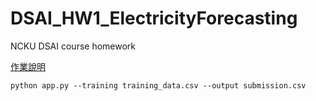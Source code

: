 # DSAI_HW1_ElectricityForecasting
NCKU DSAI course homework

[作業說明](https://www.dropbox.com/scl/fi/tx7md0teq0z4m3v20h5cp/DSAI-HW1-Electricity-Forecasting.paper?dl=0&rlkey=ajmzfqg0bjivr9bmcu8mqhv72)

`python app.py --training training_data.csv --output submission.csv`

